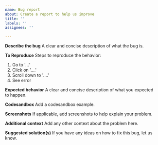 ```yaml
---
name: Bug report
about: Create a report to help us improve
title: ''
labels: ''
assignees: ''

---
```


**Describe the bug**
A clear and concise description of what the bug is.

**To Reproduce**
Steps to reproduce the behavior:
1. Go to '...'
2. Click on '....'
3. Scroll down to '....'
4. See error

**Expected behavior**
A clear and concise description of what you expected to happen.

**Codesandbox**
Add a codesandbox example.

**Screenshots**
If applicable, add screenshots to help explain your problem.

**Additional context**
Add any other context about the problem here.

**Suggested solution(s)**
If you have any ideas on how to fix this bug, let us know.